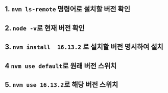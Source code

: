 ## 1. `nvm ls-remote` 명령어로 설치할 버전 확인
## 2. `node -v`로 현재 버전 확인
## 3. `nvm install  16.13.2` 로 설치할 버전 명시하여 설치
## 4  `nvm use default`로 원래 버전 스위치
## 5. `nvm use 16.13.2`로 해당 버전 스위치
